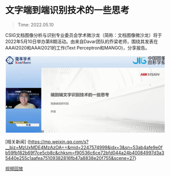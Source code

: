 # 文字端到端识别技术的一些思考
> Time: 2022.05.10 

CSIG文档图像分析与识别专业委员会学术微沙龙（简称：文档图像微沙龙）将于2022年5月10日举办第8期活动。由来自Davar团队的乔梁老师，围绕其发表在AAAI2020和AAAI2021的工作(Text Perceptron和MANGO)，分享报告。

![](/activity/Talk_CSIG/1.png)

[相关新闻] (https://mp.weixin.qq.com/s?__biz=MzUxMDE4MzAzOA==&mid=2247574999&idx=3&sn=53ab4afe9e0fb59fb182b69f7ce5cb8c&chksm=f90536c6ce72bfd044a24b40084997d3a35440e255c1aafea75109382816fb47a8838e20f755&scene=27)

[视频回放](https://www.bilibili.com/video/BV1jP4y1F7Xw?share_source=copy_web)
